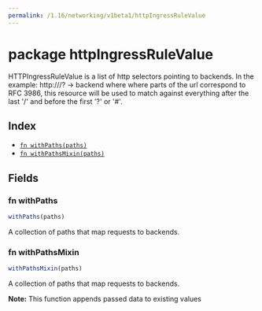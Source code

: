 ```yaml
---
permalink: /1.16/networking/v1beta1/httpIngressRuleValue
---
```


# package httpIngressRuleValue

HTTPIngressRuleValue is a list of http selectors pointing to backends. In the example: http://<host>/<path>?<searchpart> -> backend where where parts of the url correspond to RFC 3986, this resource will be used to match against everything after the last '/' and before the first '?' or '#'.

## Index

* [`fn withPaths(paths)`](#fn-withpaths)
* [`fn withPathsMixin(paths)`](#fn-withpathsmixin)

## Fields

### fn withPaths

```ts
withPaths(paths)
```

A collection of paths that map requests to backends.

### fn withPathsMixin

```ts
withPathsMixin(paths)
```

A collection of paths that map requests to backends.

**Note:** This function appends passed data to existing values